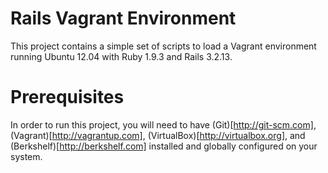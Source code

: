 Rails Vagrant Environment
=========================

This project contains a simple set of scripts to load a Vagrant environment running Ubuntu 12.04 with Ruby 1.9.3 and Rails 3.2.13.

Prerequisites
=============

In order to run this project, you will need to have (Git)[http://git-scm.com], (Vagrant)[http://vagrantup.com], (VirtualBox)[http://virtualbox.org], and (Berkshelf)[http://berkshelf.com] installed and globally configured on your system.
